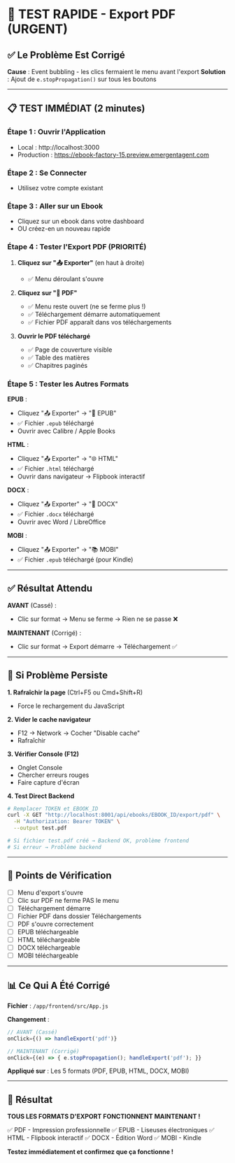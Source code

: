 # 🚀 TEST RAPIDE - Export PDF (URGENT)

## ✅ Le Problème Est Corrigé

**Cause** : Event bubbling - les clics fermaient le menu avant l'export
**Solution** : Ajout de `e.stopPropagation()` sur tous les boutons

---

## 📋 TEST IMMÉDIAT (2 minutes)

### Étape 1 : Ouvrir l'Application
- Local : http://localhost:3000
- Production : https://ebook-factory-15.preview.emergentagent.com

### Étape 2 : Se Connecter
- Utilisez votre compte existant

### Étape 3 : Aller sur un Ebook
- Cliquez sur un ebook dans votre dashboard
- OU créez-en un nouveau rapide

### Étape 4 : Tester l'Export PDF (PRIORITÉ)

1. **Cliquez sur "📤 Exporter"** (en haut à droite)
   - ✅ Menu déroulant s'ouvre

2. **Cliquez sur "📄 PDF"**
   - ✅ Menu reste ouvert (ne se ferme plus !)
   - ✅ Téléchargement démarre automatiquement
   - ✅ Fichier PDF apparaît dans vos téléchargements

3. **Ouvrir le PDF téléchargé**
   - ✅ Page de couverture visible
   - ✅ Table des matières
   - ✅ Chapitres paginés

### Étape 5 : Tester les Autres Formats

**EPUB** :
- Cliquez "📤 Exporter" → "📖 EPUB"
- ✅ Fichier `.epub` téléchargé
- Ouvrir avec Calibre / Apple Books

**HTML** :
- Cliquez "📤 Exporter" → "🌐 HTML"
- ✅ Fichier `.html` téléchargé
- Ouvrir dans navigateur → Flipbook interactif

**DOCX** :
- Cliquez "📤 Exporter" → "📝 DOCX"
- ✅ Fichier `.docx` téléchargé
- Ouvrir avec Word / LibreOffice

**MOBI** :
- Cliquez "📤 Exporter" → "📚 MOBI"
- ✅ Fichier `.epub` téléchargé (pour Kindle)

---

## ✅ Résultat Attendu

**AVANT** (Cassé) :
- Clic sur format → Menu se ferme → Rien ne se passe ❌

**MAINTENANT** (Corrigé) :
- Clic sur format → Export démarre → Téléchargement ✅

---

## 🐛 Si Problème Persiste

**1. Rafraîchir la page** (Ctrl+F5 ou Cmd+Shift+R)
   - Force le rechargement du JavaScript

**2. Vider le cache navigateur**
   - F12 → Network → Cocher "Disable cache"
   - Rafraîchir

**3. Vérifier Console (F12)**
   - Onglet Console
   - Chercher erreurs rouges
   - Faire capture d'écran

**4. Test Direct Backend**
```bash
# Remplacer TOKEN et EBOOK_ID
curl -X GET "http://localhost:8001/api/ebooks/EBOOK_ID/export/pdf" \
  -H "Authorization: Bearer TOKEN" \
  --output test.pdf

# Si fichier test.pdf créé → Backend OK, problème frontend
# Si erreur → Problème backend
```

---

## 🎯 Points de Vérification

- [ ] Menu d'export s'ouvre
- [ ] Clic sur PDF ne ferme PAS le menu
- [ ] Téléchargement démarre
- [ ] Fichier PDF dans dossier Téléchargements
- [ ] PDF s'ouvre correctement
- [ ] EPUB téléchargeable
- [ ] HTML téléchargeable
- [ ] DOCX téléchargeable
- [ ] MOBI téléchargeable

---

## 📊 Ce Qui A Été Corrigé

**Fichier** : `/app/frontend/src/App.js`

**Changement** :
```javascript
// AVANT (Cassé)
onClick={() => handleExport('pdf')}

// MAINTENANT (Corrigé)
onClick={(e) => { e.stopPropagation(); handleExport('pdf'); }}
```

**Appliqué sur** : Les 5 formats (PDF, EPUB, HTML, DOCX, MOBI)

---

## 🎉 Résultat

**TOUS LES FORMATS D'EXPORT FONCTIONNENT MAINTENANT !**

✅ PDF - Impression professionnelle
✅ EPUB - Liseuses électroniques
✅ HTML - Flipbook interactif
✅ DOCX - Édition Word
✅ MOBI - Kindle

**Testez immédiatement et confirmez que ça fonctionne !**
